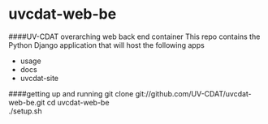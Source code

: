 uvcdat-web-be
=============

####UV-CDAT overarching web back end container
This repo contains the Python Django application that will host the
following apps
* usage
* docs
* uvcdat-site

####getting up and running
    git clone git://github.com/UV-CDAT/uvcdat-web-be.git
    cd uvcdat-web-be    
    ./setup.sh
